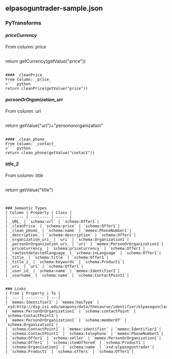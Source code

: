 ## elpasoguntrader-sample.json

### PyTransforms
#### _priceCurrency_
From column: _price_
>``` python
return getCurrency(getValue("price"))
```

#### _cleanPrice_
From column: _price_
>``` python
return cleanPrice(getValue("price"))
```

#### _personOrOrganization_uri_
From column: _uri_
>``` python
return getValue("uri")+"personororganization"
```

#### _clean_phone_
From column: _contact_
>``` python
return clean_phone(getValue("contact"))
```

#### _title_2_
From column: _title_
>``` python
return getValue("title")
```


### Semantic Types
| Column | Property | Class |
|  ----- | -------- | ----- |
| _URL_ | `schema:url` | `schema:Offer1`|
| _cleanPrice_ | `schema:price` | `schema:Offer1`|
| _clean_phone_ | `schema:name` | `memex:PhoneNumber1`|
| _description_ | `schema:description` | `schema:Offer1`|
| _organization_uri_ | `uri` | `schema:Organization1`|
| _personOrOrganization_uri_ | `uri` | `memex:PersonOrOrganization1`|
| _priceCurrency_ | `schema:priceCurrency` | `schema:Offer1`|
| _rawtextdetectedlanguage_ | `schema:inLanguage` | `schema:Offer1`|
| _title_ | `schema:title` | `schema:Offer1`|
| _title_2_ | `schema:keywords` | `schema:Product1`|
| _uri_ | `uri` | `schema:Offer1`|
| _user_id_ | `schema:name` | `memex:Identifier2`|
| _username_ | `schema:name` | `schema:ContactPoint1`|


### Links
| From | Property | To |
|  --- | -------- | ---|
| `memex:Identifier2` | `memex:hasType` | `xsd:http://dig.isi.edu/weapons/data/thesaurus/identifier/elpasogunclassifieds`|
| `memex:PersonOrOrganization1` | `schema:contactPoint` | `schema:ContactPoint1`|
| `memex:PersonOrOrganization1` | `schema:memberOf` | `schema:Organization1`|
| `schema:ContactPoint1` | `memex:identifier` | `memex:Identifier2`|
| `schema:ContactPoint1` | `schema:telephone` | `memex:PhoneNumber1`|
| `schema:Offer1` | `schema:seller` | `memex:PersonOrOrganization1`|
| `schema:Offer1` | `schema:itemOffered` | `schema:Product1`|
| `schema:Organization1` | `schema:name` | `xsd:elpasoguntrader`|
| `schema:Product1` | `schema:offers` | `schema:Offer1`|

